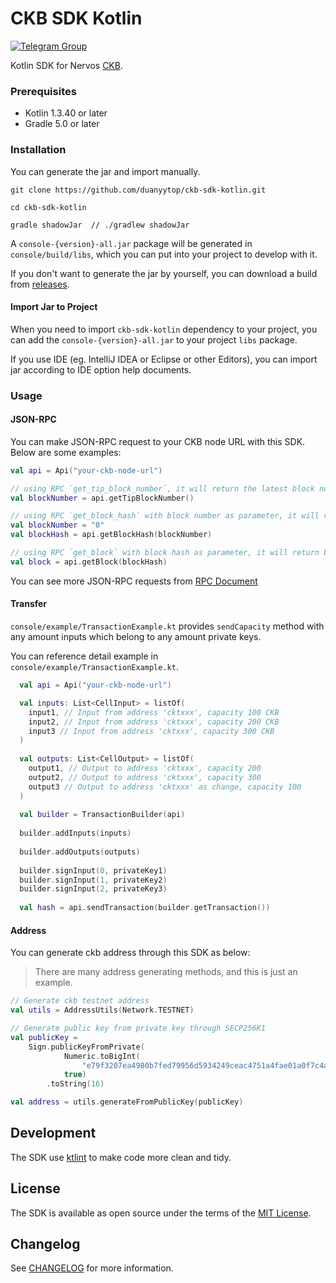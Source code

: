 # CKB SDK Kotlin

[![Telegram Group](https://cdn.rawgit.com/Patrolavia/telegram-badge/8fe3382b/chat.svg)](https://t.me/nervos_ckb_dev)

Kotlin SDK for Nervos [CKB](https://github.com/nervosnetwork/ckb).

### Prerequisites

* Kotlin 1.3.40 or later
* Gradle 5.0 or later

### Installation

You can generate the jar and import manually.
```shell
git clone https://github.com/duanyytop/ckb-sdk-kotlin.git

cd ckb-sdk-kotlin

gradle shadowJar  // ./gradlew shadowJar 
```
A `console-{version}-all.jar` package will be generated in `console/build/libs`, which you can put into your project to develop with it.

If you don't want to generate the jar by yourself, you can download a build from [releases](https://github.com/daunyytop/ckb-sdk-kotlin/releases).

#### Import Jar to Project

When you need to import `ckb-sdk-kotlin` dependency to your project, you can add the `console-{version}-all.jar` to your project `libs` package. 

If you use IDE (eg. IntelliJ IDEA or Eclipse or other Editors), you can import jar according to IDE option help documents.

### Usage

#### JSON-RPC

You can make JSON-RPC request to your CKB node URL with this SDK. Below are some examples:

```Kotlin
val api = Api("your-ckb-node-url")

// using RPC `get_tip_block_number`, it will return the latest block number
val blockNumber = api.getTipBlockNumber()

// using RPC `get_block_hash` with block number as parameter, it will return block hash
val blockNumber = "0"
val blockHash = api.getBlockHash(blockNumber)

// using RPC `get_block` with block hash as parameter, it will return block object
val block = api.getBlock(blockHash)

```

You can see more JSON-RPC requests from [RPC Document](https://github.com/nervosnetwork/ckb/blob/develop/rpc/README.md)

#### Transfer

`console/example/TransactionExample.kt` provides `sendCapacity` method with any amount inputs which belong to any amount private keys.

You can reference detail example in `console/example/TransactionExample.kt`.

```Kotlin
  val api = Api("your-ckb-node-url")

  val inputs: List<CellInput> = listOf(
    input1, // Input from address 'cktxxx', capacity 100 CKB
    input2, // Input from address 'cktxxx', capacity 200 CKB
    input3 // Input from address 'cktxxx', capacity 300 CKB
  )
  
  val outputs: List<CellOutput> = listOf(
    output1, // Output to address 'cktxxx', capacity 200
    output2, // Output to address 'cktxxx', capacity 300
    output3 // Output to address 'cktxxx' as change, capacity 100
  )
  
  val builder = TransactionBuilder(api)
  
  builder.addInputs(inputs)
  
  builder.addOutputs(outputs)
  
  builder.signInput(0, privateKey1)
  builder.signInput(1, privateKey2)
  builder.signInput(2, privateKey3)
  
  val hash = api.sendTransaction(builder.getTransaction())
```

#### Address

You can generate ckb address through this SDK as below:

> There are many address generating methods, and this is just an example.

```Kotlin
// Generate ckb testnet address
val utils = AddressUtils(Network.TESTNET)

// Generate public key from private key through SECP256K1
val publicKey =
    Sign.publicKeyFromPrivate(
            Numeric.toBigInt(
                "e79f3207ea4980b7fed79956d5934249ceac4751a4fae01a0f7c4a96884bc4e3"),
            true)
        .toString(16)

val address = utils.generateFromPublicKey(publicKey)
```

## Development

The SDK use [ktlint](https://github.com/pinterest/ktlint) to make code more clean and tidy.

## License

The SDK is available as open source under the terms of the [MIT License](https://opensource.org/licenses/MIT).

## Changelog

See [CHANGELOG](CHANGELOG.md) for more information.
